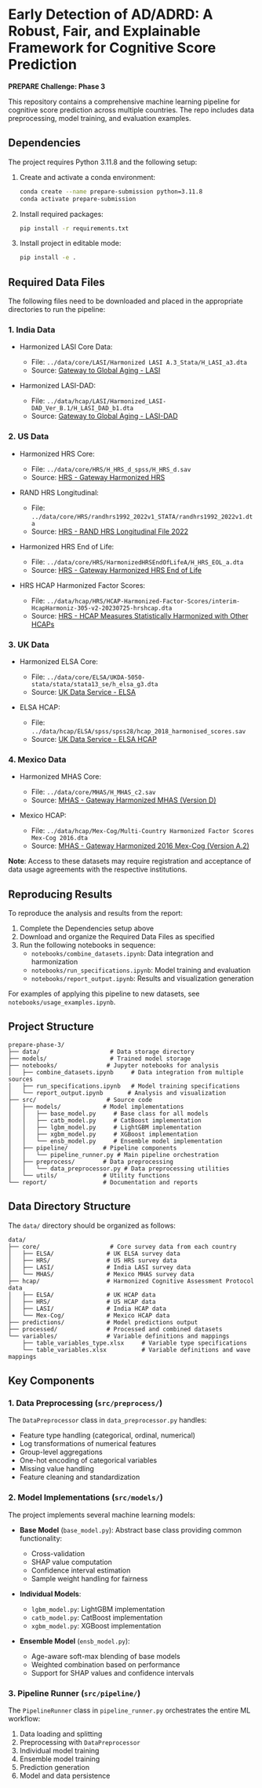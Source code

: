 # Early Detection of AD/ADRD: A Robust, Fair, and Explainable Framework for Cognitive Score Prediction

**PREPARE Challenge: Phase 3**

This repository contains a comprehensive machine learning pipeline for cognitive score prediction across multiple countries. The repo includes data preprocessing, model training, and evaluation examples.

## Dependencies

The project requires Python 3.11.8 and the following setup:

1. Create and activate a conda environment:
   ```bash
   conda create --name prepare-submission python=3.11.8
   conda activate prepare-submission
   ```

2. Install required packages:
   ```bash
   pip install -r requirements.txt
   ```

3. Install project in editable mode:
   ```bash
   pip install -e .
   ```

## Required Data Files

The following files need to be downloaded and placed in the appropriate directories to run the pipeline:

### 1. India Data

- Harmonized LASI Core Data:
  - File: `../data/core/LASI/Harmonized LASI A.3_Stata/H_LASI_a3.dta`
  - Source: [Gateway to Global Aging - LASI](https://g2aging.org/lasi/download)

- Harmonized LASI-DAD:
  - File: `../data/hcap/LASI/Harmonized_LASI-DAD_Ver_B.1/H_LASI_DAD_b1.dta`
  - Source: [Gateway to Global Aging - LASI-DAD](https://g2aging.org/lasi-dad/)

### 2. US Data

- Harmonized HRS Core:
  - File: `../data/core/HRS/H_HRS_d_spss/H_HRS_d.sav`
  - Source: [HRS - Gateway Harmonized HRS](https://hrsdata.isr.umich.edu/data-products/gateway-harmonized-hrs)

- RAND HRS Longitudinal:
  - File: `../data/core/HRS/randhrs1992_2022v1_STATA/randhrs1992_2022v1.dta`
  - Source: [HRS - RAND HRS Longitudinal File 2022](https://hrsdata.isr.umich.edu/data-products/rand-hrs-longitudinal-file-2022)

- Harmonized HRS End of Life:
  - File: `../data/core/HRS/HarmonizedHRSEndOfLifeA/H_HRS_EOL_a.dta`
  - Source: [HRS - Gateway Harmonized HRS End of Life](https://hrsdata.isr.umich.edu/data-products/gateway-harmonized-hrs-end-life)

- HRS HCAP Harmonized Factor Scores:
  - File: `../data/hcap/HRS/HCAP-Harmonized-Factor-Scores/interim-HcapHarmoniz-305-v2-20230725-hrshcap.dta`
  - Source: [HRS - HCAP Measures Statistically Harmonized with Other HCAPs](https://hrsdata.isr.umich.edu/data-products/hrs-hcap-measures-statistically-harmonized-other-hcaps)

### 3. UK Data

- Harmonized ELSA Core:
  - File: `../data/core/ELSA/UKDA-5050-stata/stata/stata13_se/h_elsa_g3.dta`
  - Source: [UK Data Service - ELSA](https://beta.ukdataservice.ac.uk/datacatalogue/studies/study?id=5050)

- ELSA HCAP:
  - File: `../data/hcap/ELSA/spss/spss28/hcap_2018_harmonised_scores.sav`
  - Source: [UK Data Service - ELSA HCAP](https://beta.ukdataservice.ac.uk/datacatalogue/studies/study?id=9081)

### 4. Mexico Data

- Harmonized MHAS Core:
  - File: `../data/core/MHAS/H_MHAS_c2.sav`
  - Source: [MHAS - Gateway Harmonized MHAS (Version D)](https://www.mhasweb.org/DataProducts/HarmonizedData.aspx)

- Mexico HCAP:
  - File: `../data/hcap/Mex-Cog/Multi-Country Harmonized Factor Scores Mex-Cog 2016.dta`
  - Source: [MHAS - Gateway Harmonized 2016 Mex-Cog (Version A.2)](https://www.mhasweb.org/DataProducts/HarmonizedData.aspx)

**Note**: Access to these datasets may require registration and acceptance of data usage agreements with the respective institutions.

## Reproducing Results

To reproduce the analysis and results from the report:

1. Complete the Dependencies setup above
2. Download and organize the Required Data Files as specified
3. Run the following notebooks in sequence:
   - `notebooks/combine_datasets.ipynb`: Data integration and harmonization
   - `notebooks/run_specifications.ipynb`: Model training and evaluation
   - `notebooks/report_output.ipynb`: Results and visualization generation

For examples of applying this pipeline to new datasets, see `notebooks/usage_examples.ipynb`.

## Project Structure

```
prepare-phase-3/
├── data/                    # Data storage directory
├── models/                  # Trained model storage
├── notebooks/              # Jupyter notebooks for analysis
│   ├── combine_datasets.ipynb     # Data integration from multiple sources
│   ├── run_specifications.ipynb   # Model training specifications
│   └── report_output.ipynb       # Analysis and visualization
├── src/                    # Source code
│   ├── models/            # Model implementations
│   │   ├── base_model.py     # Base class for all models
│   │   ├── catb_model.py     # CatBoost implementation
│   │   ├── lgbm_model.py     # LightGBM implementation
│   │   ├── xgbm_model.py     # XGBoost implementation
│   │   └── ensb_model.py     # Ensemble model implementation
│   ├── pipeline/          # Pipeline components
│   │   └── pipeline_runner.py # Main pipeline orchestration
│   ├── preprocess/        # Data preprocessing
│   │   └── data_preprocessor.py # Data preprocessing utilities
│   └── utils/             # Utility functions
└── report/                # Documentation and reports
```

## Data Directory Structure

The `data/` directory should be organized as follows:

```
data/
├── core/                    # Core survey data from each country
│   ├── ELSA/               # UK ELSA survey data
│   ├── HRS/                # US HRS survey data
│   ├── LASI/               # India LASI survey data
│   └── MHAS/               # Mexico MHAS survey data
├── hcap/                   # Harmonized Cognitive Assessment Protocol data
│   ├── ELSA/               # UK HCAP data
│   ├── HRS/                # US HCAP data
│   ├── LASI/               # India HCAP data
│   └── Mex-Cog/            # Mexico HCAP data
├── predictions/            # Model predictions output
├── processed/              # Processed and combined datasets
└── variables/              # Variable definitions and mappings
    ├── table_variables_type.xlsx     # Variable type specifications
    └── table_variables.xlsx          # Variable definitions and wave mappings
```

## Key Components

### 1. Data Preprocessing (`src/preprocess/`)

The `DataPreprocessor` class in `data_preprocessor.py` handles:
- Feature type handling (categorical, ordinal, numerical)
- Log transformations of numerical features
- Group-level aggregations
- One-hot encoding of categorical variables
- Missing value handling
- Feature cleaning and standardization

### 2. Model Implementations (`src/models/`)

The project implements several machine learning models:

- **Base Model** (`base_model.py`): Abstract base class providing common functionality:
  - Cross-validation
  - SHAP value computation
  - Confidence interval estimation
  - Sample weight handling for fairness

- **Individual Models**:
  - `lgbm_model.py`: LightGBM implementation
  - `catb_model.py`: CatBoost implementation
  - `xgbm_model.py`: XGBoost implementation
  
- **Ensemble Model** (`ensb_model.py`):
  - Age-aware soft-max blending of base models
  - Weighted combination based on performance
  - Support for SHAP values and confidence intervals

### 3. Pipeline Runner (`src/pipeline/`)

The `PipelineRunner` class in `pipeline_runner.py` orchestrates the entire ML workflow:

1. Data loading and splitting
2. Preprocessing with `DataPreprocessor`
3. Individual model training
4. Ensemble model training
5. Prediction generation
6. Model and data persistence
